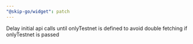 ```yaml
---
"@skip-go/widget": patch
---
```


Delay initial api calls until onlyTestnet is defined to avoid double fetching if onlyTestnet is passed
